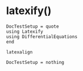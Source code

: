 
# latexify()

```@meta
DocTestSetup = quote
using Latexify
using DifferentialEquations
end
```

```@docs
latexalign
```

```@meta
DocTestSetup = nothing
```
